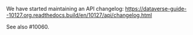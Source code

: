 We have started maintaining an API changelog: https://dataverse-guide--10127.org.readthedocs.build/en/10127/api/changelog.html

See also #10060.
